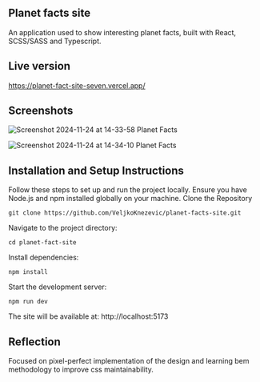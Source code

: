 ## Planet facts site

An application used to show interesting planet facts, built with React, SCSS/SASS and Typescript.

## Live version

https://planet-fact-site-seven.vercel.app/

## Screenshots
 
![Screenshot 2024-11-24 at 14-33-58 Planet Facts](https://github.com/user-attachments/assets/2c6297ec-0e3f-4e6c-bf10-e041946a3b77)

![Screenshot 2024-11-24 at 14-34-10 Planet Facts](https://github.com/user-attachments/assets/02d69f7f-caa2-469d-8b66-f9f4412c1434)

## Installation and Setup Instructions

Follow these steps to set up and run the project locally. Ensure you have Node.js and npm installed globally on your machine.
Clone the Repository

`git clone https://github.com/VeljkoKnezevic/planet-facts-site.git`

Navigate to the project directory:

`cd planet-fact-site`

Install dependencies:

`npm install`

Start the development server:

`npm run dev`

The site will be available at: http://localhost:5173

## Reflection

Focused on pixel-perfect implementation of the design and learning bem methodology to improve css maintainability.
